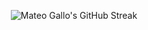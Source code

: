 
<div align='center'>

  ![Mateo Gallo's GitHub Streak](https://github-readme-streak-stats.herokuapp.com/?user=mateogall0&theme=dark)
</div>
